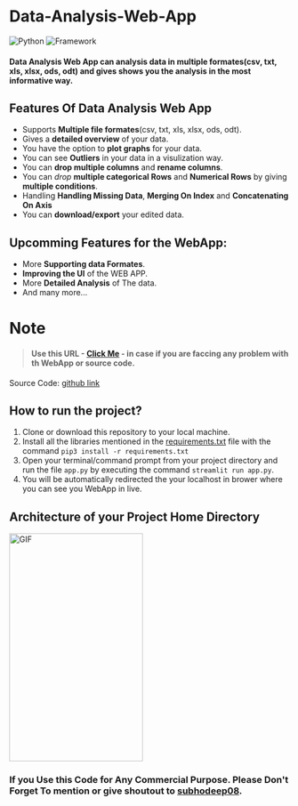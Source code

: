 # Data-Analysis-Web-App

![Python](https://img.shields.io/badge/Python-3.8-blueviolet)
![Framework](https://img.shields.io/badge/Framework-sreamlit-red)


#### **Data Analysis Web App** can analysis data in multiple formates(csv, txt, xls, xlsx, ods, odt) and gives shows you the analysis in the most informative way. 

<!-- hello -->
## Features Of Data Analysis Web App
- Supports **Multiple file formates**(csv, txt, xls, xlsx, ods, odt).
- Gives a **detailed overview** of your data.
- You have the option to **plot graphs** for your data.
- You can see **Outliers** in your data in a visulization way.
- You can **drop multiple columns** and **rename columns**.
- You can *drop* **multiple categorical Rows** and **Numerical Rows** by giving **multiple conditions**.
- Handling **Handling Missing Data**, **Merging On Index** and **Concatenating On Axis**
- You can **download/export** your edited data.

## Upcomming Features for the WebApp:
- More **Supporting data Formates**.
- **Improving the UI** of the WEB APP.
- More **Detailed Analysis** of The data.
- And many more... 

# Note

> #### Use this URL - [Click Me](https://github.com/shubhodeep08/data-science-web-app/issues/new) - in case if you are faccing any problem with th WebApp or source code.



Source Code: [github link](https://github.com/shubhodeep08/data-science-web-app)


## How to run the project?

1. Clone or download this repository to your local machine.
2. Install all the libraries mentioned in the [requirements.txt](https://github.com/shubhodeep08/data-science-web-app/blob/master/requirements.txt) file with the command `pip3 install -r requirements.txt`
3. Open your terminal/command prompt from your project directory and run the file `app.py` by executing the command `streamlit run app.py`.
4. You will be automatically redirected the your localhost in brower where you can see you WebApp in live.

## Architecture of your Project Home Directory
<p><img  alt="GIF" src="https://github.com/shubhodeep08/blob/main/rt32.png" width="240" height="410" /></p>


### If you Use this Code for Any Commercial Purpose. Please Don't Forget To mention or give shoutout to [subhodeep08](https://github.com/shubhodeep08).
